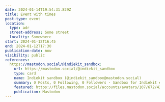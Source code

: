 ```yaml
---
date: 2024-01-14T19:54:31.829Z
title: Event with times
post-type: event
location:
  type: adr
  street-address: Some street
  locality: Somewhere
start: 2024-01-12T16:45
end: 2024-01-12T17:30
publication-date: now
visibility: public
references:
  https://mastodon.social/@indiekit_sandbox:
    url: https://mastodon.social/@indiekit_sandbox
    type: card
    name: Indiekit sandbox (@indiekit_sandbox@mastodon.social)
    summary: 0 Posts, 0 Following, 0 Followers · Sandbox for Indiekit experimentation.
    featured: https://files.mastodon.social/accounts/avatars/107/672/426/168/110/293/original/ad3ceb2ec9fcdd09.png
    publication: Mastodon
---
```

